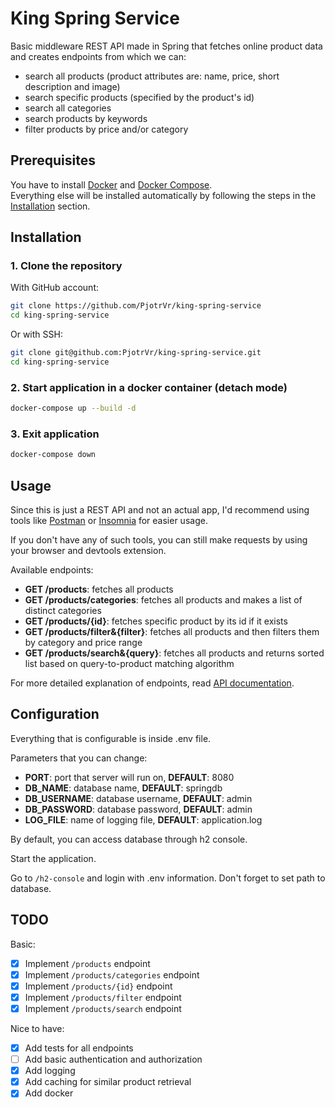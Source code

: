 # King Spring Service

Basic middleware REST API made in Spring that fetches online product data and creates
endpoints from which we can:

-   search all products (product attributes are: name, price, short description and image)
-   search specific products (specified by the product's id)
-   search all categories
-   search products by keywords
-   filter products by price and/or category

## Prerequisites

You have to install [Docker](https://www.docker.com/products/docker-desktop/) and [Docker Compose](https://docs.docker.com/compose/install/). <br>
Everything else will be installed automatically by following the steps in the [Installation](#installation) section.

## Installation

### 1. Clone the repository

With GitHub account:

```sh
git clone https://github.com/PjotrVr/king-spring-service
cd king-spring-service
```

Or with SSH:

```sh
git clone git@github.com:PjotrVr/king-spring-service.git
cd king-spring-service
```

### 2. Start application in a docker container (detach mode)

```sh
docker-compose up --build -d
```

### 3. Exit application

```sh
docker-compose down
```

## Usage

Since this is just a REST API and not an actual app, I'd recommend using tools like [Postman](https://www.postman.com/) or [Insomnia](https://insomnia.rest/) for easier usage.

If you don't have any of such tools, you can still make requests by using your browser and devtools extension.

Available endpoints:

-   **GET /products**: fetches all products
-   **GET /products/categories**: fetches all products and makes a list of distinct categories
-   **GET /products/{id}**: fetches specific product by its id if it exists
-   **GET /products/filter&{filter}**: fetches all products and then filters them by category and price range
-   **GET /products/search&{query}**: fetches all products and returns sorted list based on query-to-product matching algorithm

For more detailed explanation of endpoints, read [API documentation](API_DOCS.md).

## Configuration

Everything that is configurable is inside .env file.

Parameters that you can change:

-   **PORT**: port that server will run on, **DEFAULT**: 8080
-   **DB_NAME**: database name, **DEFAULT**: springdb
-   **DB_USERNAME**: database username, **DEFAULT**: admin
-   **DB_PASSWORD**: database password, **DEFAULT**: admin
-   **LOG_FILE**: name of logging file, **DEFAULT**: application.log

By default, you can access database through h2 console.

Start the application.

Go to `/h2-console` and login with .env information. Don't forget to set path to database.

## TODO

Basic:

-   [x] Implement `/products` endpoint
-   [x] Implement `/products/categories` endpoint
-   [x] Implement `/products/{id}` endpoint
-   [x] Implement `/products/filter` endpoint
-   [x] Implement `/products/search` endpoint

Nice to have:

-   [x] Add tests for all endpoints
-   [ ] Add basic authentication and authorization
-   [x] Add logging
-   [x] Add caching for similar product retrieval
-   [x] Add docker
